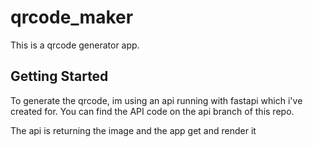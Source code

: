 # qrcode_maker

This is a qrcode generator app.

## Getting Started

To generate the qrcode, im using an api running with fastapi which i've created for.
You can find the API code on the api branch of this repo.

The api is returning the image and the app get and render it
